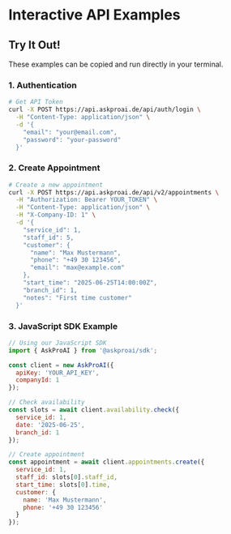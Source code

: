 # Interactive API Examples

## Try It Out!

These examples can be copied and run directly in your terminal.

### 1. Authentication

```bash
# Get API Token
curl -X POST https://api.askproai.de/api/auth/login \
  -H "Content-Type: application/json" \
  -d '{
    "email": "your@email.com",
    "password": "your-password"
  }'
```

### 2. Create Appointment

```bash
# Create a new appointment
curl -X POST https://api.askproai.de/api/v2/appointments \
  -H "Authorization: Bearer YOUR_TOKEN" \
  -H "Content-Type: application/json" \
  -H "X-Company-ID: 1" \
  -d '{
    "service_id": 1,
    "staff_id": 5,
    "customer": {
      "name": "Max Mustermann",
      "phone": "+49 30 123456",
      "email": "max@example.com"
    },
    "start_time": "2025-06-25T14:00:00Z",
    "branch_id": 1,
    "notes": "First time customer"
  }'
```

### 3. JavaScript SDK Example

```javascript
// Using our JavaScript SDK
import { AskProAI } from '@askproai/sdk';

const client = new AskProAI({
  apiKey: 'YOUR_API_KEY',
  companyId: 1
});

// Check availability
const slots = await client.availability.check({
  service_id: 1,
  date: '2025-06-25',
  branch_id: 1
});

// Create appointment
const appointment = await client.appointments.create({
  service_id: 1,
  staff_id: slots[0].staff_id,
  start_time: slots[0].time,
  customer: {
    name: 'Max Mustermann',
    phone: '+49 30 123456'
  }
});
```


